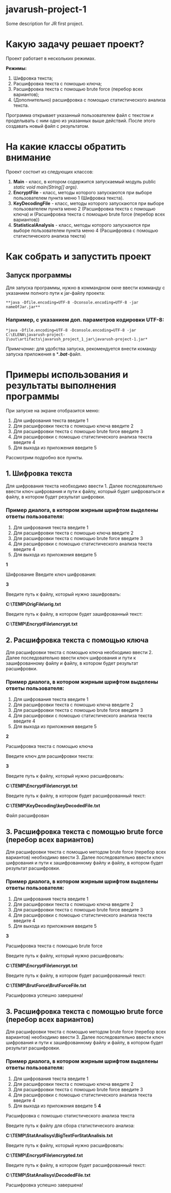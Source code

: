 # javarush-project-1
Some description for JR first project.


# Какую задачу решает проект?

Проект работает в нескольких режимах.

**Режимы:**

1. Шифровка текста;
2. Расшифровка текста с помощью ключа;
3. Расшифровка текста с помощью brute force (перебор всех вариантов);
4. (Дополнительно) расшифровка с помощью статистического анализа текста.

Программа открывает указанный пользователем файл с текстом и проделывать с ним одно из указанных выше действий. После этого создавать новый файл с результатом.


# На какие классы обратить внимание

Проект состоит из следующих классов: 

1. **Main** - класс, в котором содержится запускаемый модуль public *static void main(String[] args)*. 
2. **EncryptFile** - класс, методы которого запускаются при выборе пользователем пункта меню 1 (Шифровка текста).
3. **KeyDecodingFile** - класс, методы которого запускаются при выборе пользователем пункта меню 2 (Расшифровка текста с помощью ключа) 	и  (Расшифровка текста с помощью brute force (перебор всех вариантов))
4. **StatisticalAnalysis** - класс, методы которого запускаются при выборе пользователем пункта меню 4 (Расшифровка с помощью
  	статистического анализа текста)

# Как собрать и запустить проект

## Запуск программы

Для запуска программы, нужно в коммандном окне ввести комманду c указанием полного пути к jar-файлу проекта: 

    **java -Dfile.encoding=UTF-8 -Dconsole.encoding=UTF-8 -jar nameOfJar.jar** 

### Например, с указанием доп. параметров кодировки UTF-8: 

    *java -Dfile.encoding=UTF-8 -Dconsole.encoding=UTF-8 -jar C:\ELENA\javarush-project-1\out\artifacts\javarush_project_1_jar\javarush-project-1.jar*
	
*Примечание:* для удобства запуска, рекомендуется внести команду запуска приложения в ****.bat***-файл.

# Примеры использования и результаты выполнения программы

При запуске на экране отобразится меню:

1. Для шифрования текста введите 1
2. Для расшифровки текста с помощью ключа введите 2
3. Для расшифровки текста с помощью brute force введите 3
4. Для расшифровки с помощью статистического анализа текста введите 4
5. Для выхода из приложения введите 5

Рассмотрим подробно все пункты.

## 1. Шифровка текста 

Для шифрования текста необходимо ввести 1.
Далее последовательно ввести ключ шифрования и пути к файлу, который будет шифроваться и файлу, в котором будет результат шифровки. 

### Пример диалога, в котором жирным шрифтом выделены ответы пользователя: 

1. Для шифрования текста введите 1
2. Для расшифровки текста с помощью ключа введите 2
3. Для расшифровки текста с помощью brute force введите 3
4. Для расшифровки с помощью статистического анализа текста введите 4
5. Для выхода из приложения введите 5

**1**

Шифрование
Введите ключ шифрования:

**3**

Введите путь к файлу, который нужно зашифровать:

**C:\TEMP\OrigFile\orig.txt**

Введите путь к файлу, в котором будет зашифрованный текст:

**C:\TEMP\EncryptFile\encrypt.txt**




## 2. Расшифровка текста с помощью ключа

Для расшифровки текста с помощью ключа необходимо ввести 2.
Далее последовательно ввести ключ шифрования и пути к зашифрованному файлу и файлу, в котором будет результат расшифровки. 

### Пример диалога, в котором жирным шрифтом выделены ответы пользователя: 

1. Для шифрования текста введите 1
2. Для расшифровки текста с помощью ключа введите 2
3. Для расшифровки текста с помощью brute force введите 3
4. Для расшифровки с помощью статистического анализа текста введите 4
5. Для выхода из приложения введите 5

**2**

Расшифровка текста с помощью ключа

Введите ключ для расшифровки текста:

**3**

Введите путь к файлу, который нужно расшифровать:

**C:\TEMP\EncryptFile\encrypt.txt**

Введите путь к файлу, в котором будет расшифрованный текст:

**C:\TEMP\KeyDecoding\keyDecodedFile.txt**

Файл расшифрован



## 3. Расшифровка текста с помощью brute force (перебор всех вариантов)

Для расшифровки текста с помощью  методом brute force (перебор всех вариантов) необходимо ввести 3.
Далее последовательно ввести ключ шифрования и пути к зашифрованному файлу и файлу, в котором будет результат расшифровки. 

### Пример диалога, в котором жирным шрифтом выделены ответы пользователя: 

1. Для шифрования текста введите 1
2. Для расшифровки текста с помощью ключа введите 2
3. Для расшифровки текста с помощью brute force введите 3
4. Для расшифровки с помощью статистического анализа текста введите 4
5. Для выхода из приложения введите 5

**3**

Расшифровка текста с помощью brute force

Введите путь к файлу, который нужно расшифровать:

**C:\TEMP\EncryptFile\encrypt.txt**

Введите путь к файлу, в котором будет расшифрованный текст:

**C:\TEMP\BrutForce\BrutForceFile.txt**

Расшифровка успешно завершена!

## 3. Расшифровка текста с помощью brute force (перебор всех вариантов)

Для расшифровки текста с помощью  методом brute force (перебор всех вариантов) необходимо ввести 3.
Далее последовательно ввести ключ шифрования и пути к зашифрованному файлу и файлу, в котором будет результат расшифровки. 

### Пример диалога, в котором жирным шрифтом выделены ответы пользователя: 

1. Для шифрования текста введите 1
2. Для расшифровки текста с помощью ключа введите 2
3. Для расшифровки текста с помощью brute force введите 3
4. Для расшифровки с помощью статистического анализа текста введите 4
5. Для выхода из приложения введите 5
**4**

Расшифровка с помощью статистического анализа текста

Введите путь к файлу для сбора статистического анализа:

**C:\TEMP\StatAnalisys\BigTextForStatAnalisis.txt**

Введите путь к файлу, который нужно расшифровать:

**C:\TEMP\EncryptFile\encrypted.txt**

Введите путь к файлу, в котором будет расшифрованный текст:

**C:\TEMP\StatAnalisys\DecodedFile.txt**

Расшифровка успешно завершена!



